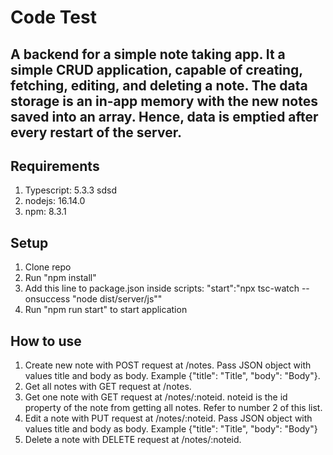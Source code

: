 # Code Test

## A backend for a simple note taking app. It a simple CRUD application, capable of creating, fetching, editing, and deleting a note. The data storage is an in-app memory with the new notes saved into an array. Hence, data is emptied after every restart of the server.

## Requirements

1. Typescript: 5.3.3 sdsd
2. nodejs: 16.14.0
3. npm: 8.3.1

## Setup

1. Clone repo
2. Run "npm install"
3. Add this line to package.json inside scripts: "start":"npx tsc-watch --onsuccess \"node dist/server/js\""
4. Run "npm run start" to start application

## How to use

1. Create new note with POST request at /notes. Pass JSON object with values title and body as body. Example {"title": "Title", "body": "Body"}.
2. Get all notes with GET request at /notes.
3. Get one note with GET request at /notes/:noteid. noteid is the id property of the note from getting all notes. Refer to number 2 of this list.
4. Edit a note with PUT request at /notes/:noteid. Pass JSON object with values title and body as body. Example {"title": "Title", "body": "Body"}
5. Delete a note with DELETE request at /notes/:noteid.
